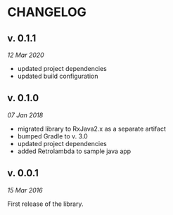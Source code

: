 CHANGELOG
=========

v. 0.1.1
--------
*12 Mar 2020*
- updated project dependencies
- updated build configuration


v. 0.1.0
--------
*07 Jan 2018*

- migrated library to RxJava2.x as a separate artifact
- bumped Gradle to v. 3.0
- updated project dependencies
- added Retrolambda to sample java app

v. 0.0.1
--------
*15 Mar 2016*

First release of the library.
